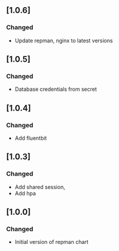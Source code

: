 ## [1.0.6]
### Changed
- Update repman, nginx to latest versions

## [1.0.5]
### Changed
- Database credentials from secret

## [1.0.4]
### Changed
- Add fluentbit

## [1.0.3]
### Changed
- Add shared session,
- Add hpa

## [1.0.0]
### Changed
- Initial version of repman chart
